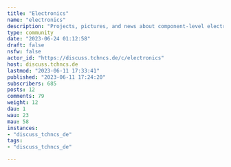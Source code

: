 ```yaml
---
title: "Electronics" 
name: "electronics"
description: "Projects, pictures, and news about component-level electronic circuits "
type: community
date: "2023-06-24 01:12:58"
draft: false
nsfw: false
actor_id: "https://discuss.tchncs.de/c/electronics"
host: discuss.tchncs.de
lastmod: "2023-06-11 17:33:41"
published: "2023-06-11 17:24:20"
subscribers: 685
posts: 12
comments: 79
weight: 12
dau: 1
wau: 23
mau: 58
instances:
- "discuss_tchncs_de"
tags: 
- "discuss_tchncs_de"

---
```


